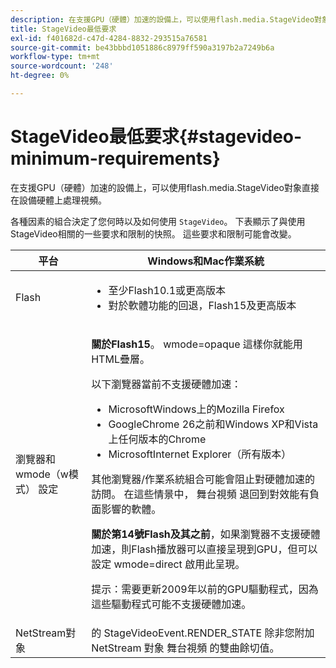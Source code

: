 ```yaml
---
description: 在支援GPU（硬體）加速的設備上，可以使用flash.media.StageVideo對象直接在設備硬體上處理視頻。
title: StageVideo最低要求
exl-id: f401682d-c47d-4284-8832-293515a76581
source-git-commit: be43bbbd1051886c8979ff590a3197b2a7249b6a
workflow-type: tm+mt
source-wordcount: '248'
ht-degree: 0%

---
```


# StageVideo最低要求{#stagevideo-minimum-requirements}

在支援GPU（硬體）加速的設備上，可以使用flash.media.StageVideo對象直接在設備硬體上處理視頻。

<!--<a id="section_64DDAA8DB215493E8A7CA6636819D350"></a>-->

各種因素的組合決定了您何時以及如何使用 `StageVideo`。 下表顯示了與使用StageVideo相關的一些要求和限制的快照。 這些要求和限制可能會改變。

<table id="table_882F4462A5AE47E28A60A39D112164A7"> 
 <thead> 
  <tr> 
   <th colname="col1" class="entry"> 平台 </th> 
   <th colname="col2" class="entry"> Windows和Mac作業系統 </th> 
  </tr>
 </thead>
 <tbody> 
  <tr> 
   <td colname="col1"> Flash </td> 
   <td colname="col2"> 
    <ul id="ul_s42_lm2_jp"> 
     <li id="li_308FA9EC206B437A9EE04C29F9480B73">至少Flash10.1或更高版本 </li> 
     <li id="li_5898EDB0D12A43389076BCC7F4A27A0A">對於軟體功能的回退，Flash15及更高版本 </li> 
    </ul> </td> 
  </tr> 
  <tr> 
   <td colname="col1">瀏覽器和 <span class="codeph"> wmode（w模式）</span> 設定 </td> 
   <td colname="col2"> <p><b>關於Flash15</b>。 <span class="codeph"> wmode=opaque</span> 這樣你就能用HTML疊層。 </p> <p>以下瀏覽器當前不支援硬體加速： 
     <ul id="ul_frv_ykf_jp"> 
      <li id="li_3D407A61FEE042A9B85A6EFACA6D7719">MicrosoftWindows上的Mozilla Firefox </li> 
      <li id="li_39B85AC352564DA8B86EA826638F1F4B">GoogleChrome 26之前和Windows XP和Vista上任何版本的Chrome </li> 
      <li id="li_0042BA6070C849E6B7C4B4BF4333F712">MicrosoftInternet Explorer（所有版本） </li> 
     </ul>其他瀏覽器/作業系統組合可能會阻止對硬體加速的訪問。 在這些情景中， <span class="codeph"> 舞台視頻</span> 退回到對效能有負面影響的軟體。 </p> <p><b>關於第14號Flash及其之前</b>，如果瀏覽器不支援硬體加速，則Flash播放器可以直接呈現到GPU，但可以設定 <span class="codeph"> wmode=direct</span> 啟用此呈現。 <p>提示：需要更新2009年以前的GPU驅動程式，因為這些驅動程式可能不支援硬體加速。 </p> </p> </td> 
  </tr> 
  <tr> 
   <td colname="col1"> NetStream對象 </td> 
   <td colname="col2">的 <span class="codeph"> StageVideoEvent.RENDER_STATE</span> 除非您附加 <span class="codeph"> NetStream</span> 對象 <span class="codeph"> 舞台視頻</span> 的雙曲餘切值。 </td> 
  </tr> 
 </tbody> 
</table>
